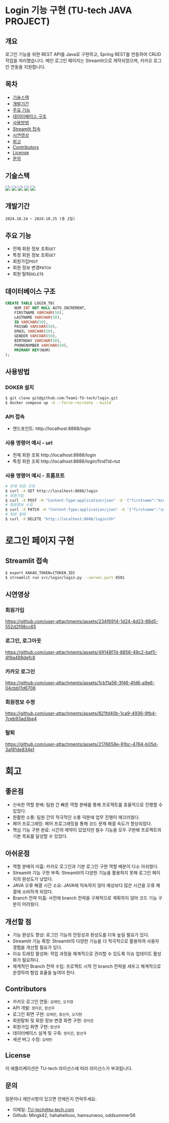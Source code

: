 # Login 기능 구현 (TU-tech JAVA PROJECT)

## 개요
로그인 기능을 위한 REST API를 Java로 구현하고, Spring REST를 연동하여 CRUD 작업을 처리했습니다. 메인 로그인 페이지는 Streamlit으로 제작되었으며, 카카오 로그인 연동을 지원합니다.


## 목차
- [기술스택](#기술스택)
- [개발기간](#개발기간)
- [주요 기능](#주요-기능)
- [데이터베이스 구조](#데이터베이스-구조)
- [사용방법](#사용방법)
- [Streamlit 접속](#Streamlit-접속)
- [시연영상](#시연영상)
- [회고](#회고)
- [Contributors](#Contributors)
- [License](#License)
- [문의](#문의)


## 기술스택
<img src="https://img.shields.io/badge/Python-3.11-3776AB?style=flat&logo=Python&logoColor=F5F7F8"/>   <img src="https://img.shields.io/badge/Docker-2496ED?style=flat&logo=Docker&logoColor=F5F7F8"/> 
<img src="https://img.shields.io/badge/Streamlit-FF4B4B?style=flat&logo=Streamit&logoColor=F5F7F8"/>   <img src="https://img.shields.io/badge/Spring Boot-6DB33F?style=flat&logo=Spring Boot&logoColor=F5F7F8"/>   <img src="https://img.shields.io/badge/MariaDB-003545?style=flat&logo=MariaDB&logoColor=F5F7F8"/>


## 개발기간
`2024.10.24 ~ 2024.10.25 (총 2일)`


## 주요 기능 
- 전체 회원 정보 조회`GET`
- 특정 회원 정보 조회`GET`
- 회원가입`POST`
- 회원 정보 변경`PATCH`
- 회원 탈퇴`DELETE`



## 데이터베이스 구조
```sql
CREATE TABLE LOGIN_TB(
    NUM INT NOT NULL AUTO_INCREMENT,
    FIRSTNAME VARCHAR(50),
    LASTNAME VARCHAR(50),
    ID VARCHAR(50),
    PASSWD VARCHAR(50),
    EMAIL VARCHAR(50),
    GENDER VARCHAR(50),
    BIRTHDAY VARCHAR(50),
    PHONENUMBER VARCHAR(50),
    PRIMARY KEY(NUM)
);
```
## 사용방법

### DOKER 설치
```bash
$ git clone git@github.com:Team1-TU-tech/login.git
$ docker compose up -d --force-recreate --build
```

### API 접속
- 엔드포인트: http://localhost:8888/login

### 사용 명령어 예시 - url
- 전체 회원 조회 http://localhost:8888/login
- 특정 회원 조회 http://localhost:8888/login/find?id=tut

### 사용 명령어 예시 - 프롬프트
```bash
# 전체 회원 조회
$ curl -X GET http://localhost:8888/login
# 회원가입
$ curl -X POST -H "Content-Type:application/json" -d '{"firstname":"mieun", "lastname":"jeong", "id":"hh", "passwd":"122345", "email":"hahahah@gmail.com",  "gender":"F", "birthday":"2024.10.11", "phonenumber":"01012341234"}' http://localhost:8888/login
# 회원정보 수정
$ curl -X PATCH -H "Content-Type:application/json" -d '{"firstname":"sunwoo", "lastname":"ham"}' http://localhost:8888/login/hh
# 회원 탈퇴
$ curl -X DELETE "http://localhost:8888/login/hh"
```

# 로그인 페이지 구현  
## Streamlit 접속
```bash
$ export KAKAO_TOKEN={TOKEN_ID}
$ streamlit run src/login/login.py --server.port 8501
```

## 시연영상
### 회원가입
https://github.com/user-attachments/assets/234f6914-1d24-4d23-88d5-552d2f98cc65

### 로그인, 로그아웃
https://github.com/user-attachments/assets/49148f7d-8856-49c2-baf5-4f8a488defc8

### 카카오 로그인
https://github.com/user-attachments/assets/1cb11a56-3f46-4fd6-a9e6-04cbb11d6708

### 회원정보 수정
https://github.com/user-attachments/assets/821fd40b-1ca9-4936-9fb4-7ceb93ad3be4

### 탈퇴
https://github.com/user-attachments/assets/2178658e-91bc-4764-b05d-3af81de834e1

# 회고

## 좋은점
- 신속한 역할 분배: 팀원 간 빠른 역할 분배를 통해 프로젝트를 효율적으로 진행할 수 있었다.
- 원활한 소통: 팀원 간의 적극적인 소통 덕분에 업무 진행이 매끄러웠다.
- 페어 프로그래밍: 페어 프로그래밍을 통해 코드 문제 해결 속도가 향상되었다.
- 핵심 기능 구현 완료: 시간의 제약이 있었지만 필수 기능을 모두 구현해 프로젝트의 기본 목표를 달성할 수 있었다.
  
## 아쉬운점
- 역할 분배의 미흡: 카카오 로그인과 기본 로그인 구현 역할 배분이 다소 아쉬웠다.
- Streamlit 기능 구현 부족: Streamlit의 다양한 기능을 활용하지 못해 로그인 페이지의 완성도가 낮았다.
- JAVA 오류 해결 시간 소요: JAVA에 익숙하지 않아 예상보다 많은 시간을 오류 해결에 소비하게 되었다.
- Branch 전략 미흡: 사전에 branch 전략을 구체적으로 계획하지 않아 코드 기능 구분이 어려웠다.

## 개선할 점
- 기능 완성도 향상: 로그인 기능의 안정성과 완성도를 더욱 높일 필요가 있다.
- Streamlit 기능 확장: Streamlit의 다양한 기능을 더 적극적으로 활용하여 사용자 경험을 개선할 필요가 있다.
- 이슈 트래킹 활성화: 작업 과정을 체계적으로 관리할 수 있도록 이슈 업데이트 활성화가 필요하다.
- 체계적인 Branch 전략 수립: 프로젝트 시작 전 branch 전략을 세우고 체계적으로 운영하여 협업 효율을 높여야 한다.

## Contributors
- 카카오 로그인 연동: `김태민`, `오지현`
- API 개발: `정미은`, `함선우`
- 로그인 화면 구현: `김태민`, `함선우`, `오지현`
- 회원탈퇴 및 회원 정보 변경 화면 구현: `정미은`
- 회원가입 화면 구현: `함선우`
- 데이터베이스 설계 및 구축: `정미은`, `함선우`
- 세션 버그 수정: `김태민`

## License
이 애플리케이션은 TU-tech 라이선스에 따라 라이선스가 부과됩니다.

## 문의 
질문이나 제안사항이 있으면 언제든지 연락주세요:
- 이메일: TU-tech@tu-tech.com
- Github: Mingk42, hahahellooo, hamsunwoo, oddsummer56
